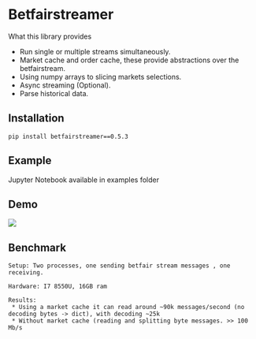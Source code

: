 # Betfairstreamer

What this library provides

* Run single or multiple streams simultaneously.
* Market cache and order cache, these provide abstractions over the betfairstream.
* Using numpy arrays to slicing markets selections.
* Async streaming (Optional).
* Parse historical data.

## Installation

```
pip install betfairstreamer==0.5.3
```

## Example

Jupyter Notebook available in examples folder

## Demo
![](stream.gif)


## Benchmark
```Benchmark
Setup: Two processes, one sending betfair stream messages , one receiving.

Hardware: I7 8550U, 16GB ram

Results: 
 * Using a market cache it can read around ~90k messages/second (no decoding bytes -> dict), with decoding ~25k
 * Without market cache (reading and splitting byte messages. >> 100 Mb/s

```

       
